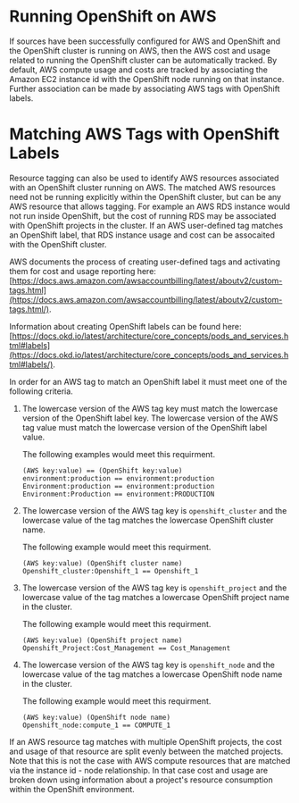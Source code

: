 # Running OpenShift on AWS

If sources have been successfully configured for AWS and OpenShift and
the OpenShift cluster is running on AWS, then the AWS cost and usage
related to running the OpenShift cluster can be automatically tracked.
By default, AWS compute usage and costs are tracked by associating the
Amazon EC2 instance id with the OpenShift node running on that instance.
Further association can be made by associating AWS tags with OpenShift
labels.

# Matching AWS Tags with OpenShift Labels

Resource tagging can also be used to identify AWS resources associated
with an OpenShift cluster running on AWS. The matched AWS resources need
not be running explicitly within the OpenShift cluster, but can be any
AWS resource that allows tagging. For example an AWS RDS instance would
not run inside OpenShift, but the cost of running RDS may be associated
with OpenShift projects in the cluster. If an AWS user-defined tag
matches an OpenShift label, that RDS instance usage and cost can be
assocaited with the OpenShift cluster.

AWS documents the process of creating user-defined tags and activating
them for cost and usage reporting here:
[https://docs.aws.amazon.com/awsaccountbilling/latest/aboutv2/custom-tags.html](https://docs.aws.amazon.com/awsaccountbilling/latest/aboutv2/custom-tags.html/).

Information about creating OpenShift labels can be found here:
[https://docs.okd.io/latest/architecture/core_concepts/pods_and_services.html#labels](https://docs.okd.io/latest/architecture/core_concepts/pods_and_services.html#labels/).

In order for an AWS tag to match an OpenShift label it must meet one of
the following criteria.

 1. The lowercase version of the AWS tag key must match the lowercase
    version of the OpenShift label key. The lowercase version of the
    AWS tag value must match the lowercase version of the OpenShift
    label value.

     The following examples would meet this requirment.

        (AWS key:value) == (OpenShift key:value)
        environment:production == environment:production
        Environment:production == environment:production
        Environment:Production == environment:PRODUCTION

 1. The lowercase version of the AWS tag key is
    `openshift_cluster` and the lowercase value of the tag
    matches the lowercase OpenShift cluster name.

    The following example would meet this requirment.

        (AWS key:value) (OpenShift cluster name)
        Openshift_cluster:Openshift_1 == Openshift_1

 1. The lowercase version of the AWS tag key is
    `openshift_project` and the lowercase value of the tag
    matches a lowercase OpenShift project name in the cluster.

    The following example would meet this requirment.

        (AWS key:value) (OpenShift project name)
        Openshift_Project:Cost_Management == Cost_Management

 1. The lowercase version of the AWS tag key is
    `openshift_node` and the lowercase value of the tag
    matches a lowercase OpenShift node name in the cluster.

    The following example would meet this requirment.

        (AWS key:value) (OpenShift node name)
        Openshift_node:compute_1 == COMPUTE_1

If an AWS resource tag matches with multiple OpenShift projects, the
cost and usage of that resource are split evenly between the matched
projects. Note that this is not the case with AWS compute resources that
are matched via the instance id - node relationship. In that case cost
and usage are broken down using information about a project's resource
consumption within the OpenShift environment.
